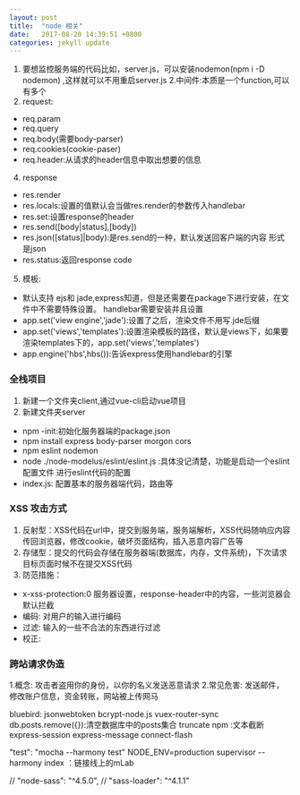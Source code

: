 ```yaml
---
layout: post
title:  "node 相关"
date:   2017-08-20 14:39:51 +0800
categories: jekyll update
---
```

1. 要想监控服务端的代码比如，server.js，可以安装nodemon(npm i -D nodemon)
,这样就可以不用重启server.js
2.中间件:本质是一个function,可以有多个
3. request:
  * req.param
  * req.query
  * req.body(需要body-parser)
  * req.cookies(cookie-paser)
  * req.header:从请求的header信息中取出想要的信息
4. response
  * res.render
  * res.locals:设置的值默认会当做res.render的参数传入handlebar
  * res.set:设置response的header
  * res.send([body|status],[body])
  * res.json([status]|body):是res.send的一种，默认发送回客户端的内容
  形式是json
  * res.status:返回response code 
5. 模板:
  * 默认支持 ejs和 jade,express知道，但是还需要在package下进行安装，在文件中不需要特殊设置。
    handlebar需要安装并且设置
  * app.set('view engine','jade'):设置了之后，渲染文件不用写.jde后缀
  * app.set('views','templates'):设置渲染模板的路径，默认是views下，如果要
  渲染templates下的，app.set('views','templates')
  * app.engine('hbs',hbs()):告诉express使用handlebar的引擎

### 全栈项目
1. 新建一个文件夹client,通过vue-cli启动vue项目
2. 新建文件夹server
  * npm -init:初始化服务器端的package.json
  * npm install express body-parser morgon cors 
  * npm eslint nodemon
  * node ./node-modelus/eslint/eslint.js :具体没记清楚，功能是启动一个eslint配置文件
    进行eslint代码的配置
  * index.js: 配置基本的服务器端代码，路由等

### XSS 攻击方式
1. 反射型：XSS代码在url中，提交到服务端，服务端解析，XSS代码随响应内容传回浏览器，修改cookie，破坏页面结构，插入恶意内容广告等
2. 存储型：提交的代码会存储在服务器端(数据库，内存，文件系统)，下次请求目标页面时候不在提交XSS代码
3. 防范措施：
  * x-xss-protection:0 服务器设置，response-header中的内容，一些浏览器会默认拦截
  * 编码: 对用户的输入进行编码
  * 过滤: 输入的一些不合法的东西进行过滤
  * 校正: 

### 跨站请求伪造
1.概念: 攻击者盗用你的身份，以你的名义发送恶意请求
2.常见危害: 发送邮件，修改账户信息，资金转账，网站被上传网马 








bluebird:
jsonwebtoken
bcrypt-node.js
vuex-router-sync
db.posts.remove({}):清空数据库中的posts集合
truncate npm :文本截断
express-session
express-message
connect-flash

"test": "mocha --harmony test"
NODE_ENV=production supervisor --harmony index ：链接线上的mLab


   // "node-sass": "^4.5.0",
    // "sass-loader": "^4.1.1"





 












